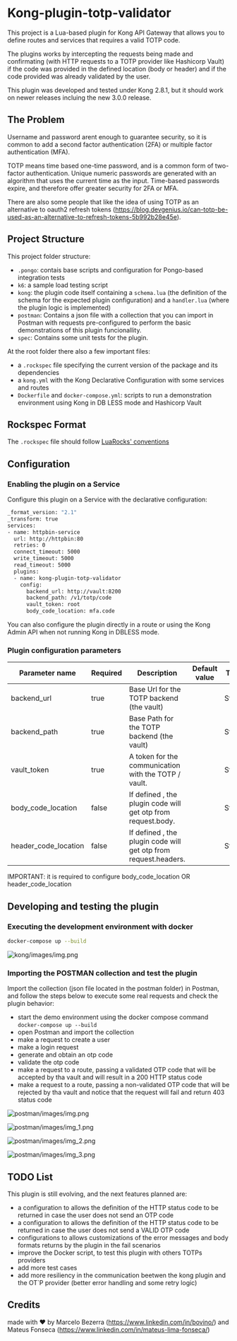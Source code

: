 <!---  [![Build Status][badge-travis-image]][badge-travis-url] --->

# Kong-plugin-totp-validator

This project is a Lua-based plugin for Kong API Gateway that allows you to define routes and services that requires a valid TOTP code.

The plugins works by intercepting the requests being made and confirmating (with HTTP requests to a TOTP provider like Hashicorp Vault)
if the code was provided in the defined location (body or header) and if the code provided was already validated by the user.

This plugin was developed and tested under Kong 2.8.1, but it should work on newer releases incluing the new 3.0.0 release.

## The Problem

Username and password arent enough to guarantee security, so it is common to add a second factor authentication (2FA) or multiple factor authentication (MFA).

TOTP means time based one-time password, and is a common form of two-factor authentication. Unique numeric passwords are generated with an
algorithm that uses the current time as the input. Time-based passwords expire, and therefore offer greater security for 2FA or MFA.

There are also some people that like the idea of using TOTP as an alternative to oauth2 refresh tokens
(https://blog.devgenius.io/can-totp-be-used-as-an-alternative-to-refresh-tokens-5b992b28e45e).

## Project Structure

This project folder structure:

- `.pongo`: contais base scripts and configuration for Pongo-based integration tests
- `k6`: a sample load testing script
- `kong`: the plugin code itself containing a `schema.lua` (the definition of the schema for the expected plugin configuration) and a `handler.lua` (where the plugin logic is implemented)
- `postman`: Contains a json file with a collection that you can import in Postman with requests pre-configured to perform the basic demonstrations of this plugin funcionallity.
- `spec`: Contains some unit tests for the plugin.

At the root folder there also a few important files:

- a `.rockspec` file specifying the current version of the package and its dependencies
- a `kong.yml` with the Kong Declarative Configuration with some services and routes
- `Dockerfile` and `docker-compose.yml`: scripts to run a demonstration environment using Kong in DB LESS mode and Hashicorp Vault

## Rockspec Format

The `.rockspec` file should follow [LuaRocks' conventions](https://github.com/luarocks/luarocks/wiki/Rockspec-format)

## Configuration

### Enabling the plugin on a Service

Configure this plugin on a Service with the declarative configuration:

```bash
_format_version: "2.1"
_transform: true
services:
- name: httpbin-service
  url: http://httpbin:80
  retries: 0
  connect_timeout: 5000
  write_timeout: 5000
  read_timeout: 5000
  plugins:
  - name: kong-plugin-totp-validator
    config:
      backend_url: http://vault:8200
      backend_path: /v1/totp/code
      vault_token: root
      body_code_location: mfa.code
```

You can also configure the plugin directly in a route or using the Kong Admin API when not running Kong in DBLESS mode.

### Plugin configuration parameters

| Parameter name       | Required | Description | Default value | Type   |
|----------------------|----------|-------------|---------------|--------|
| backend_url          | true         | Base Url for the TOTP backend (the vault)           |               | String |
| backend_path         | true         | Base Path for the TOTP backend (the vault)          |               | String |
| vault_token          | true         | A token for the communication with the TOTP / vault.                |               | String |
| body_code_location   | false        | If defined , the plugin code will get otp from request.body.<configuration>            |               | String |
| header_code_location | false        | If defined , the plugin code will get otp from request.headers.<configuration>            |               | String |

IMPORTANT: it is required to configure body_code_location OR header_code_location

## Developing and testing the plugin

### Executing the development environment with docker

```bash
docker-compose up --build
```

![kong/images/img.png](kong/images/img.png)

### Importing the POSTMAN collection and test the plugin

Import the collection (json file located in the postman folder) in Postman, and follow the steps below to execute some real requests and check the plugin behavior:

- start the demo environment using the docker compose command ` docker-compose up --build `
- open Postman and import the collection
- make a request to create a user
- make a login request
- generate and obtain an otp code
- validate the otp code
- make a request to a route, passing a validated OTP code that will be accepted by tha vault and will result in a 200 HTTP status code
- make a request to a route, passing a non-validated OTP code that will be rejected by tha vault and notice that the request will fail and return 403 status code

![postman/images/img.png](postman/images/img.png)

![postman/images/img_1.png](postman/images/img_1.png)

![postman/images/img_2.png](postman/images/img_2.png)

![postman/images/img_3.png](postman/images/img_3.png)

## TODO List

This plugin is still evolving, and the next features planned are:

- a configuration to allows the definition of the HTTP status code to be returned in case the user does not send an OTP code
- a configuration to allows the definition of the HTTP status code to be returned in case the user does not send a VALID OTP code
- configurations to allows customizations of the error messages and body formats returns by the plugin in the fail scenarios
- improve the Docker script, to test this plugin with others TOTPs providers
- add more test cases
- add more resiliency in the communication beetwen the kong plugin and the OT`P provider (better error handling and some retry logic)

## Credits

made with :heart: by Marcelo Bezerra (https://www.linkedin.com/in/bovino/) and Mateus Fonseca (https://www.linkedin.com/in/mateus-lima-fonseca/)
